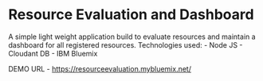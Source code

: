 # Resource Evaluation and Dashboard
A simple light weight application build to evaluate resources and maintain a dashboard for all registered resources.
Technologies used:
	- Node JS
	- Cloudant DB
	- IBM Bluemix
	
DEMO URL - https://resourceevaluation.mybluemix.net/
